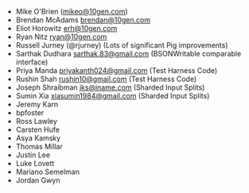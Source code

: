 * Mike O'Brien (mikeo@10gen.com)
* Brendan McAdams brendan@10gen.com
* Eliot Horowitz erh@10gen.com
* Ryan Nitz ryan@10gen.com
* Russell Jurney (@rjurney) (Lots of significant Pig improvements)
* Sarthak Dudhara sarthak.83@gmail.com (BSONWritable comparable interface)
* Priya Manda priyakanth024@gmail.com (Test Harness Code)
* Rushin Shah rushin10@gmail.com (Test Harness Code)
* Joseph Shraibman jks@iname.com (Sharded Input Splits)
* Sumin Xia xiasumin1984@gmail.com (Sharded Input Splits)
* Jeremy Karn
* bpfoster
* Ross Lawley
* Carsten Hufe
* Asya Kamsky
* Thomas Millar
* Justin Lee
* Luke Lovett
* Mariano Semelman
* Jordan Gwyn
